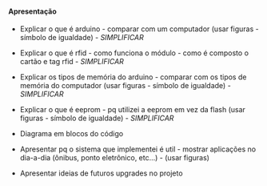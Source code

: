 #### Apresentação

 - Explicar o que é arduino - comparar com um computador (usar figuras - símbolo de igualdade) - *SIMPLIFICAR*

 - Explicar o que é rfid - como funciona o módulo - como é composto o cartão e tag rfid - *SIMPLIFICAR*

 - Explicar os tipos de memória do arduino - comparar com os tipos de memória do computador (usar figuras - símbolo de igualdade) - *SIMPLIFICAR*

 - Explicar o que é eeprom - pq utilizei a eeprom em vez da flash (usar figuras - símbolo de igualdade) - *SIMPLIFICAR*

 - Diagrama em blocos do código

 - Apresentar pq o sistema que implementei é util - mostrar aplicações no dia-a-dia (ônibus, ponto eletrônico, etc...) - (usar figuras) 

 - Apresentar ideias de futuros upgrades no projeto

